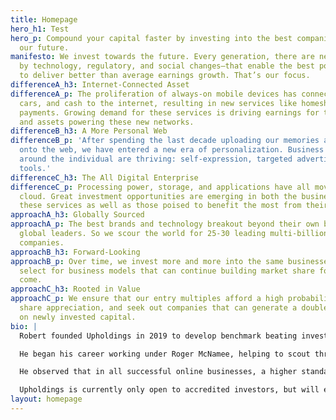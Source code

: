 ```yaml
---
title: Homepage
hero_h1: Test
hero_p: Compound your capital faster by investing into the best companies building
  our future.
manifesto: We invest towards the future. Every generation, there are new market forces—driven
  by technology, regulatory, and social changes—that enable the best positioned companies
  to deliver better than average earnings growth. That’s our focus.
differenceA_h3: Internet-Connected Asset
differenceA_p: The proliferation of always-on mobile devices has connected our houses,
  cars, and cash to the internet, resulting in new services like homesharing and mobile
  payments. Growing demand for these services is driving earnings for the companies
  and assets powering these new networks.
differenceB_h3: A More Personal Web
differenceB_p: 'After spending the last decade uploading our memories and preferences
  onto the web, we have entered a new era of personalization. Business models built
  around the individual are thriving: self-expression, targeted advertising, and collaboration
  tools.'
differenceC_h3: The All Digital Enterprise
differenceC_p: Processing power, storage, and applications have all moved into the
  cloud. Great investment opportunities are emerging in both the businesses providing
  these services as well as those poised to benefit the most from their use.
approachA_h3: Globally Sourced
approachA_p: The best brands and technology breakout beyond their own borders to become
  global leaders. So we scour the world for 25-30 leading multi-billion-market-cap
  companies.
approachB_h3: Forward-Looking
approachB_p: Over time, we invest more and more into the same businesses. Thus, we
  select for business models that can continue building market share for years to
  come.
approachC_h3: Rooted in Value
approachC_p: We ensure that our entry multiples afford a high probability for future
  share appreciation, and seek out companies that can generate a double digit return
  on newly invested capital.
bio: |
  Robert founded Upholdings in 2019 to develop benchmark beating investment strategies for forward-looking investors.

  He began his career working under Roger McNamee, helping to scout through new opportunities created by the early rise of the internet. In 2013, he joined Everlane to help scale an online-first brand into a household name.

  He observed that in all successful online businesses, a higher standard of transparency, quality, and price is an absolute must. Upholdings was borne out of the frustration that legacy investment funds have yet to adjust to this new reality.

  Upholdings is currently only open to accredited investors, but will eventually be accessible via a tax- and fee-efficient ETF.
layout: homepage
---
```


